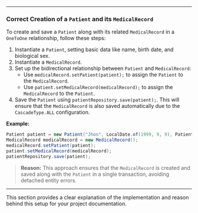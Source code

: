 
---

### Correct Creation of a `Patient` and its `MedicalRecord`

To create and save a `Patient` along with its related `MedicalRecord` in a `OneToOne` relationship, follow these steps:

1. Instantiate a `Patient`, setting basic data like name, birth date, and biological sex.
2. Instantiate a `MedicalRecord`.
3. Set up the bidirectional relationship between `Patient` and `MedicalRecord`:
    - Use `medicalRecord.setPatient(patient);` to assign the `Patient` to the `MedicalRecord`.
    - Use `patient.setMedicalRecord(medicalRecord);` to assign the `MedicalRecord` to the `Patient`.
4. Save the `Patient` using `patientRepository.save(patient);`. This will ensure that the `MedicalRecord` is also saved automatically due to the `CascadeType.ALL` configuration.

**Example:**

```java
Patient patient = new Patient("Jhon", LocalDate.of(1999, 9, 9), PatientBiologicalSex.MALE);
MedicalRecord medicalRecord = new MedicalRecord();
medicalRecord.setPatient(patient);
patient.setMedicalRecord(medicalRecord);
patientRepository.save(patient);
```

> **Reason:** This approach ensures that the `MedicalRecord` is created and saved along with the `Patient` in a single transaction, avoiding detached entity errors.

---

This section provides a clear explanation of the implementation and reason behind this setup for your project documentation.